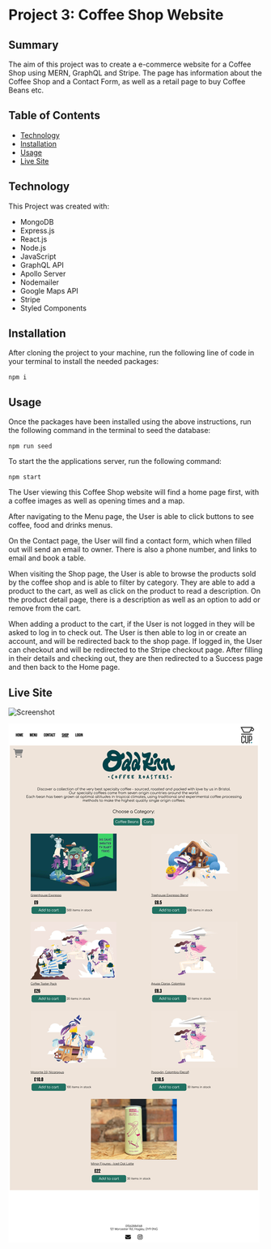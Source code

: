 # Project 3: Coffee Shop Website

## Summary

The aim of this project was to create a e-commerce website for a Coffee Shop using MERN, GraphQL and Stripe. The page has information about the Coffee Shop and a Contact Form, as well as a retail page to buy Coffee Beans etc.

## Table of Contents

- [Technology](#technology)
- [Installation](#installation)
- [Usage](#usage)
- [Live Site](#live-site)

## Technology 

This Project was created with:

- MongoDB
- Express.js
- React.js
- Node.js
- JavaScript
- GraphQL API
- Apollo Server
- Nodemailer
- Google Maps API
- Stripe
- Styled Components

## Installation

After cloning the project to your machine, run the following line of code in your terminal to install the needed packages:

```
npm i
```

## Usage

Once the packages have been installed using the above instructions, run the following command in the terminal to seed the database:

```
npm run seed
```

To start the the applications server, run the following command: 

```
npm start
```

The User viewing this Coffee Shop website will find a home page first, with a coffee images as well as opening times and a map. 

After navigating to the Menu page, the User is able to click buttons to see coffee, food and drinks menus. 

On the Contact page, the User will find a contact form, which when filled out will send an email to owner. There is also a phone number, and links to email and book a table. 

When visiting the Shop page, the User is able to browse the products sold by the coffee shop and is able to filter by category. They are able to add a product to the cart, as well as click on the product to read a description. On the product detail page, there is a description as well as an option to add or remove from the cart. 

When adding a product to the cart, if the User is not logged in they will be asked to log in to check out. The User is then able to log in or create an account, and will be redirected back to the shop page. If logged in, the User can checkout and will be redirected to the Stripe checkout page. After filling in their details and checking out, they are then redirected to a Success page and then back to the Home page. 

## Live Site


![Screenshot](client/src/assets/coffee-shop-home.png?raw=true "Screenshot")

![Screenshot](client/src/assets/coffee-shop.png?raw=true "Screenshot")